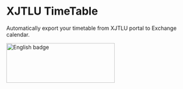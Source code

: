 # XJTLU TimeTable
Automatically export your timetable from XJTLU portal to Exchange calendar.

<a href='//www.microsoft.com/store/apps/9N1KKT6GL9FH?cid=storebadge&ocid=badge'><img src='https://assets.windowsphone.com/85864462-9c82-451e-9355-a3d5f874397a/English_get-it-from-MS_InvariantCulture_Default.png' alt='English badge' style='width: 284px; height: 104px;'/></a>
